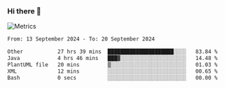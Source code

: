 ### Hi there 👋

![Metrics](https://github.com/radoapx/radoapx/blob/main/github-metrics.svg)

<!--START_SECTION:waka-->

```txt
From: 13 September 2024 - To: 20 September 2024

Other           27 hrs 39 mins  █████████████████████░░░░   83.84 %
Java            4 hrs 46 mins   ███▓░░░░░░░░░░░░░░░░░░░░░   14.48 %
PlantUML file   20 mins         ▒░░░░░░░░░░░░░░░░░░░░░░░░   01.03 %
XML             12 mins         ░░░░░░░░░░░░░░░░░░░░░░░░░   00.65 %
Bash            0 secs          ░░░░░░░░░░░░░░░░░░░░░░░░░   00.00 %
```

<!--END_SECTION:waka-->

<!--
**radoapx/radoapx** is a ✨ _special_ ✨ repository because its `README.md` (this file) appears on your GitHub profile.

Here are some ideas to get you started:

- 🔭 I’m currently working on ...
- 🌱 I’m currently learning ...
- 👯 I’m looking to collaborate on ...
- 🤔 I’m looking for help with ...
- 💬 Ask me about ...
- 📫 How to reach me: ...
- 😄 Pronouns: ...
- ⚡ Fun fact: ...
-->
